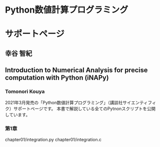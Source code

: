 # Python数値計算プログラミング
# サポートページ
## 幸谷 智紀
## Introduction to Numerical Analysis for precise computation with Python (iNAPy)
### Tomonori Kouya

2021年3月発売の「Python数値計算プログラミング」（講談社サイエンティフィク）サポートページです。
本書で解説している全てのPytnonスクリプトを公開しています。

### 第1章
chapter01/integration.py
chapter01/integration.c


<!--
# -------------------------------------
# Copyright (c) 2021 Tomonori Kouya
# All rights reserved.
# -------------------------------------
-->

